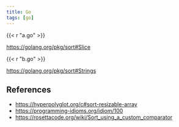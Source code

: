 ```yaml
---
title: Go
tags: [go]
---
```


{{< r "a.go" >}}

<https://golang.org/pkg/sort#Slice>

{{< r "b.go" >}}

<https://golang.org/pkg/sort#Strings>

## References

- <https://hyperpolyglot.org/c#sort-resizable-array>
- <https://programming-idioms.org/idiom/100>
- <https://rosettacode.org/wiki/Sort_using_a_custom_comparator>
